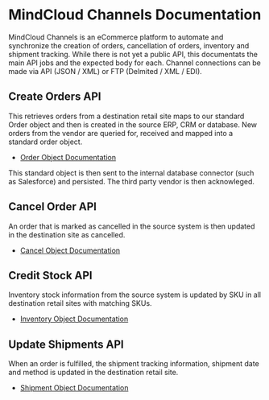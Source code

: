 # MindCloud Channels Documentation

MindCloud Channels is an eCommerce platform to automate and synchronize the creation of orders, cancellation of orders, inventory and shipment tracking. While there is not yet a public API, this documentats the main API jobs and the expected body for each. Channel connections can be made via API (JSON / XML) or FTP (Delmited / XML / EDI). 
## Create Orders API
This retrieves orders from a destination retail site maps to our standard Order object and then is created in the source ERP, CRM or database. New orders from the vendor are queried for, received and mapped into a standard order object.

- [Order Object Documentation](/order-object.md)

This standard object is then sent to the internal database connector (such as Salesforce) and persisted. The third party vendor is then acknowleged.

## Cancel Order API
An order that is marked as cancelled in the source system is then updated in the destination site as cancelled. 

- [Cancel Object Documentation](/cancel-object.md)

## Credit Stock API

Inventory stock information from the source system is updated by SKU in all destination retail sites with matching SKUs.

- [Inventory Object Documentation](/inventory-object.md)

## Update Shipments API
When an order is fulfilled, the shipment tracking information, shipment date and method is updated in the destination retail site.

- [Shipment Object Documentation](/shipment-object.md)
